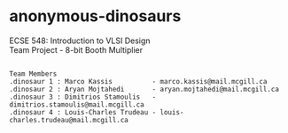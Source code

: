anonymous-dinosaurs
===================

ECSE 548: Introduction to VLSI Design	
Team Project - 8-bit Booth Multiplier

~~~~

Team Members  
.dinosaur 1 : Marco Kassis          - marco.kassis@mail.mcgill.ca
.dinosaur 2 : Aryan Mojtahedi       - aryan.mojtahedi@mail.mcgill.ca 
.dinosaur 3 : Dimitrios Stamoulis   - dimitrios.stamoulis@mail.mcgill.ca
.dinosaur 4 : Louis-Charles Trudeau - louis-charles.trudeau@mail.mcgill.ca



